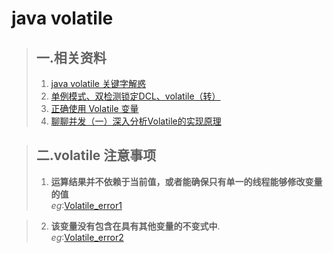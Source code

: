  # java volatile
  > ## 一.相关资料
   >1.  [java volatile 关键字解惑](http://www.jianshu.com/p/195ae7c77afe)
   >2.  [单例模式、双检测锁定DCL、volatile（转）](http://crud0906.iteye.com/blog/576321)
   >3.  [正确使用 Volatile 变量](https://www.ibm.com/developerworks/cn/java/j-jtp06197.html)
   >4.  [聊聊并发（一）深入分析Volatile的实现原理](http://ifeve.com/volatile/)
   
   > ## 二.volatile 注意事项
   >1. **运算结果并不依赖于当前值，或者能确保只有单一的线程能够修改变量的值**  </br>
      _eg_:[Volatile_error1](/src/main/java/com/licc/code/base/_volatile/Voliatile_error1.java)
   
   >2. **该变量没有包含在具有其他变量的不变式中**.  </br>
       _eg_:[Volatile_error2](/src/main/java/com/licc/code/base/_volatile/Voliatile_error2.java)

      
   
   
       